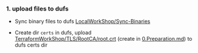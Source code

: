 ### 1. upload files to dufs
- Sync binary files to dufs [LocalWorkShop/Sync-Binaries](../../LocalWorkShop/Sync-Binaries)

- Create dir `certs` in dufs, upload [TerraformWorkShop/TLS/RootCA/root.crt](../../TerraformWorkShop/TLS/RootCA/root.crt) (create in [0.Preparation.md](0.Preparation.md)) to dufs certs dir